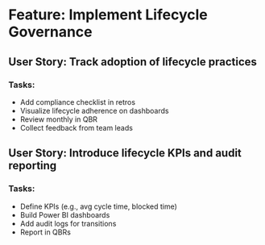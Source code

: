 # Feature: Implement Lifecycle Governance

## User Story: Track adoption of lifecycle practices

### Tasks:
- Add compliance checklist in retros
- Visualize lifecycle adherence on dashboards
- Review monthly in QBR
- Collect feedback from team leads

## User Story: Introduce lifecycle KPIs and audit reporting

### Tasks:
- Define KPIs (e.g., avg cycle time, blocked time)
- Build Power BI dashboards
- Add audit logs for transitions
- Report in QBRs
